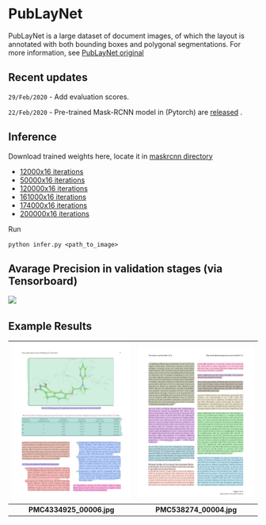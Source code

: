 # PubLayNet

PubLayNet is a large dataset of document images, of which the layout is annotated with both bounding boxes and polygonal segmentations. For more information, see [PubLayNet original](https://github.com/ibm-aur-nlp/PubLayNet)

## Recent updates 

`29/Feb/2020` - Add evaluation scores.

`22/Feb/2020` - Pre-trained Mask-RCNN model in (Pytorch) are [released](maskrcnn) .


## Inference


Download trained weights here, locate it in [maskrcnn directory](maskrcnn)


- [12000x16 iterations](https://drive.google.com/open?id=1T2ciEJ7npW_aBpNrKHiUAluyk04K0AWK)
- [50000x16 iterations](https://drive.google.com/open?id=1vl3XAYbGKlv70SNPReStZQ6I0Z9v1CSW)
- [120000x16 iterations](https://drive.google.com/open?id=13fhd_SS7fLrjLrCjVpCwOYGt_SlQ_7FW)
- [161000x16 iterations](https://drive.google.com/open?id=1KNOyw_D980bvFKb8U8NPPt-NWSsWJDe6)
- [174000x16 iterations](https://drive.google.com/open?id=13fhd_SS7fLrjLrCjVpCwOYGt_SlQ_7FW)
- [200000x16 iterations](https://drive.google.com/open?id=1rJ3fowtxGIcORzIZbQe9ibHN0ORoqkLN)


Run
```
python infer.py <path_to_image>
```

## Avarage Precision in validation stages (via Tensorboard)

<img src="https://user-images.githubusercontent.com/24642166/75600546-066b6900-5ae3-11ea-9774-a0a0396e6fb1.png" width=1000>


## Example Results

<img src="./example_images/PMC4334925_00006.jpg" width=400> | <img src="./example_images/PMC538274_00004.jpg" width=400> 
:-------------------------:|:-------------------------:
**PMC4334925_00006.jpg**  | **PMC538274_00004.jpg**


